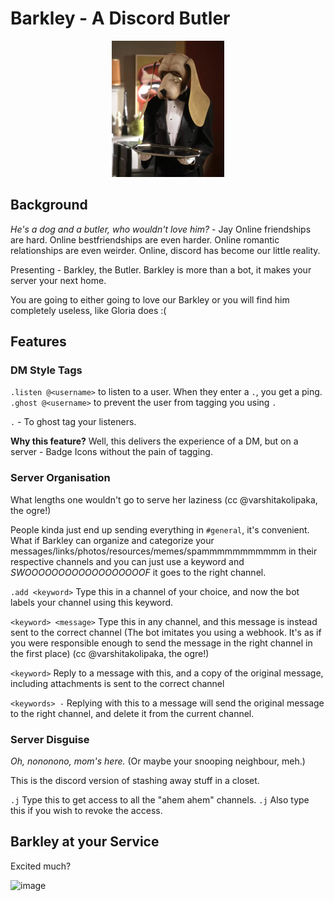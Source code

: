 # Barkley - A Discord Butler

<p align="center">
  <img src="./barkley.png">
</p>

## Background

_He's a dog and a butler, who wouldn't love him?_ - Jay
Online friendships are hard. Online bestfriendships are even harder. Online romantic relationships are even weirder.
Online, discord has become our little reality.

Presenting - Barkley, the Butler. Barkley is more than a bot, it makes your server your next home.

You are going to either going to love our Barkley or you will find him completely useless, like Gloria does :(

## Features

### DM Style Tags

`.listen @<username>` to listen to a user. When they enter a `.`, you get a ping.
`.ghost @<username>` to prevent the user from tagging you using `.`

`.` - To ghost tag your listeners.

**Why this feature?** Well, this delivers the experience of a DM, but on a server - Badge Icons without the pain of tagging.

### Server Organisation

What lengths one wouldn't go to serve her laziness (cc @varshitakolipaka, the ogre!)

People kinda just end up sending everything in `#general`, it's convenient. What if Barkley can organize and categorize your messages/links/photos/resources/memes/spammmmmmmmmmm in their respective channels and you can just use a keyword and _SWOOOOOOOOOOOOOOOOOOF_ it goes to the right channel.

`.add <keyword>` Type this in a channel of your choice, and now the bot labels your channel using this keyword.

`<keyword> <message>` Type this in any channel, and this message is instead sent to the correct channel (The bot imitates you using a webhook. It's as if you were responsible enough to send the message in the right channel in the first place) (cc @varshitakolipaka, the ogre!)

`<keyword>` Reply to a message with this, and a copy of the original message, including attachments is sent to the correct channel

`<keywords> -` Replying with this to a message will send the original message to the right channel, and delete it from the current channel.

### Server Disguise

_Oh, nononono, mom's here._ (Or maybe your snooping neighbour, meh.)

This is the discord version of stashing away stuff in a closet.

`.j` Type this to get access to all the "ahem ahem" channels.
`.j` Also type this if you wish to revoke the access.

## Barkley at your Service

Excited much?

![image](https://user-images.githubusercontent.com/62539811/134784511-bc716683-8392-4d99-a5b7-3339a0c98156.png)
